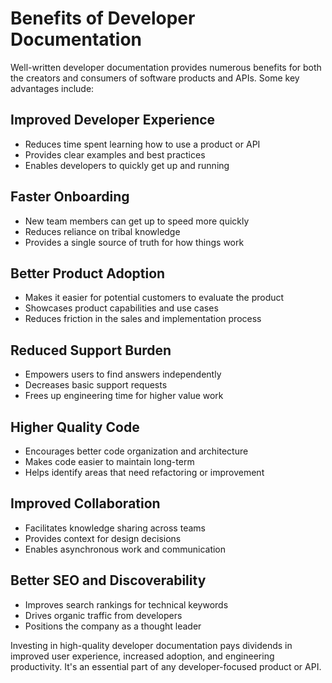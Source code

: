 # Benefits of Developer Documentation

Well-written developer documentation provides numerous benefits for both the creators and consumers of software products and APIs. Some key advantages include:

## Improved Developer Experience
- Reduces time spent learning how to use a product or API
- Provides clear examples and best practices
- Enables developers to quickly get up and running

## Faster Onboarding
- New team members can get up to speed more quickly
- Reduces reliance on tribal knowledge
- Provides a single source of truth for how things work

## Better Product Adoption 
- Makes it easier for potential customers to evaluate the product
- Showcases product capabilities and use cases
- Reduces friction in the sales and implementation process

## Reduced Support Burden
- Empowers users to find answers independently
- Decreases basic support requests
- Frees up engineering time for higher value work

## Higher Quality Code
- Encourages better code organization and architecture
- Makes code easier to maintain long-term
- Helps identify areas that need refactoring or improvement

## Improved Collaboration
- Facilitates knowledge sharing across teams
- Provides context for design decisions
- Enables asynchronous work and communication

## Better SEO and Discoverability  
- Improves search rankings for technical keywords
- Drives organic traffic from developers
- Positions the company as a thought leader

Investing in high-quality developer documentation pays dividends in improved user experience, increased adoption, and engineering productivity. It's an essential part of any developer-focused product or API.
